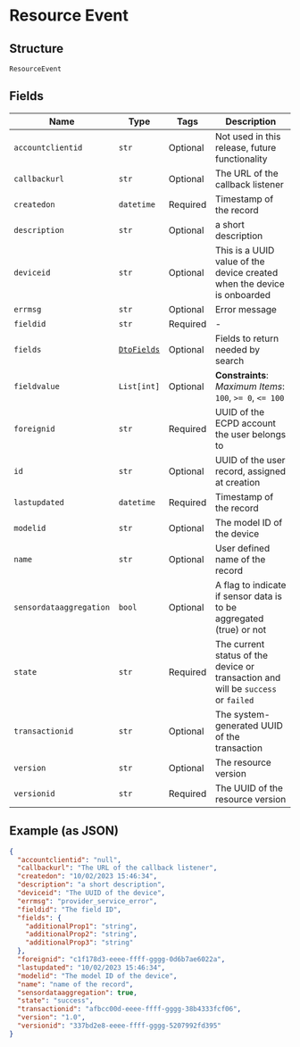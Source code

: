 
# Resource Event

## Structure

`ResourceEvent`

## Fields

| Name | Type | Tags | Description |
|  --- | --- | --- | --- |
| `accountclientid` | `str` | Optional | Not used in this release, future functionality |
| `callbackurl` | `str` | Optional | The URL of the callback listener |
| `createdon` | `datetime` | Required | Timestamp of the record |
| `description` | `str` | Optional | a short description |
| `deviceid` | `str` | Optional | This is a UUID value of the device created when the device is onboarded |
| `errmsg` | `str` | Optional | Error message |
| `fieldid` | `str` | Required | - |
| `fields` | [`DtoFields`](../../doc/models/dto-fields.md) | Optional | Fields to return needed by search |
| `fieldvalue` | `List[int]` | Optional | **Constraints**: *Maximum Items*: `100`, `>= 0`, `<= 100` |
| `foreignid` | `str` | Required | UUID of the ECPD account the user belongs to |
| `id` | `str` | Optional | UUID of the user record, assigned at creation |
| `lastupdated` | `datetime` | Required | Timestamp of the record |
| `modelid` | `str` | Optional | The model ID of the device |
| `name` | `str` | Optional | User defined name of the record |
| `sensordataaggregation` | `bool` | Optional | A flag to indicate if sensor data is to be aggregated (true) or not |
| `state` | `str` | Required | The current status of the device or transaction and will be `success` or `failed` |
| `transactionid` | `str` | Optional | The system-generated UUID of the transaction |
| `version` | `str` | Optional | The resource version |
| `versionid` | `str` | Required | The UUID of the resource version |

## Example (as JSON)

```json
{
  "accountclientid": "null",
  "callbackurl": "The URL of the callback listener",
  "createdon": "10/02/2023 15:46:34",
  "description": "a short description",
  "deviceid": "The UUID of the device",
  "errmsg": "provider_service_error",
  "fieldid": "The field ID",
  "fields": {
    "additionalProp1": "string",
    "additionalProp2": "string",
    "additionalProp3": "string"
  },
  "foreignid": "c1f178d3-eeee-ffff-gggg-0d6b7ae6022a",
  "lastupdated": "10/02/2023 15:46:34",
  "modelid": "The model ID of the device",
  "name": "name of the record",
  "sensordataaggregation": true,
  "state": "success",
  "transactionid": "afbcc00d-eeee-ffff-gggg-38b4333fcf06",
  "version": "1.0",
  "versionid": "337bd2e8-eeee-ffff-gggg-5207992fd395"
}
```

